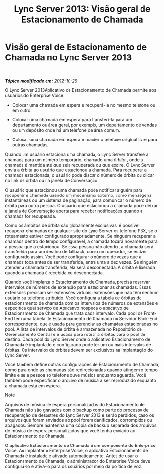 ﻿---
title: 'Lync Server 2013: Visão geral de Estacionamento de Chamada'
TOCTitle: Visão geral de Estacionamento de Chamada
ms:assetid: 985dc326-0aef-4308-b98b-c1d0069311e7
ms:mtpsurl: https://technet.microsoft.com/pt-br/library/JJ205124(v=OCS.15)
ms:contentKeyID: 49307549
ms.date: 05/19/2016
mtps_version: v=OCS.15
ms.translationtype: HT
---

# Visão geral de Estacionamento de Chamada no Lync Server 2013

 

_**Tópico modificado em:** 2012-10-29_

O Lync Server 2013Aplicativo de Estacionamento de Chamada permite aos usuários do Enterprise Voice:

  - Colocar uma chamada em espera e recuperá-la no mesmo telefone ou em outro.

  - Colocar uma chamada em espera para transferi-la para um departamento ou área geral, por exemplo, um departamento de vendas ou um depósito onde há um telefone de área comum.

  - Colocar uma chamada em espera e manter o telefone original livre para outras chamadas.

Quando um usuário estaciona uma chamada, o Lync Server transfere a chamada para um número temporário, chamado uma *órbita* , onde a chamada é mantida até que seja recuperada ou que expire. O Lync Server envia a órbita ao usuário que estacionou a chamada. Para recuperar a chamada estacionada, o usuário pode discar o número de órbita ou clicar no link de órbita ou na janela de Conversação.

O usuário que estacionou uma chamada pode notificar alguém para recuperar a chamada usando um mecanismo externo, como mensagens instantâneas ou um sistema de paginação, para comunicar o número de órbita para outra pessoa. O usuário que estacionou a chamada pode deixar a janela de Conversação aberta para receber notificações quando a chamada for recuperada.

Como os âmbitos de órbita são globalmente exclusivas, é possível recuperar chamadas de qualquer site do Lync Server ou telefone PBX, se o roteamento estiver configurado apropriadamente. Se ninguém recuperar a chamada dentro do tempo configurável, a chamada tocará novamente para a pessoa que a estacionou. Se essa pessoa não atender, a chamada será transferida para um destino de fallback, como um operador, se estiver configurado assim. Você pode configurar o número de vezes que a chamada toca antes de ser transferida, entre uma a dez vezes. Se ninguém atender a chamada transferida, ela será desconectada. A órbita é liberada quando a chamada é recebida ou desconectada.

Quando você implanta o Estacionamento de Chamada, precisa reservar intervalos de números de extensão para estacionar as chamadas. Essas extensões precisam ser extensões virtuais: extensões que não têm nenhum usuário ou telefone atribuído. Você configura a tabela de órbitas do estacionamento de chamada com os intervalos de números de extensões e especifica qual serviço de Aplicativo hospeda o aplicativo de Estacionamento de Chamada que trata cada intervalo. Cada pool de Front-End tem uma tabela de Estacionamento de Chamada no Servidor Back-End correspondente, que é usada para gerenciar as chamadas estacionadas no pool. A lista de intervalos de órbita é armazenada no Repositório de Gerenciamento Central e é usada para rotear a órbitas para o pool de destino. Cada pool do Lync Server onde o aplicativo Estacionamento de Chamada é implantado e configurado pode ter um ou mais intervalos de órbitas. Os intervalos de órbitas devem ser exclusivos na implantação do Lync Server.

Você também define outras configurações de Estacionamento de Chamada, como para onde as chamadas são redirecionadas quando atingem o tempo limite e se a pessoa ao telefone ouve música enquanto aguarda. Você também pode especificar o arquivo de música a ser reproduzido enquanto a chamada está em espera.

> [!NOTE]  
> Arquivos de música de espera personalizados do Estacionamento de Chamada não são gravados com o backup como parte do processo de recuperação de desastres do Lync Server 2013 e serão perdidos, caso os arquivos que foram enviados ao pool forem danificados, corrompidos ou apagados. Sempre mantenha uma cópia de backup separada dos arquivos de música de espera personalizados que você tenha enviado ao Estacionamento de Chamada.

O aplicativo Estacionamento de Chamada é um componente do Enterprise Voice. Ao implantar o Enterprise Voice, o aplicativo Estacionamento de Chamada é instalado e ativado automaticamente. Antes de usar o Estacionamento de Chamada, o administrador do Enterprise Voice deve configurá-lo e ativá-lo para os usuários por meio da política de voz.

